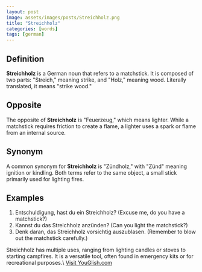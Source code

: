 ```yaml
---
layout: post
image: assets/images/posts/Streichholz.png
title: "Streichholz"
categories: [words]
tags: [german]
---
```


## Definition

**Streichholz** is a German noun that refers to a matchstick. It is composed of two parts: "Streich," meaning strike, and "Holz," meaning wood. Literally translated, it means "strike wood."

## Opposite

The opposite of **Streichholz** is "Feuerzeug," which means lighter. While a matchstick requires friction to create a flame, a lighter uses a spark or flame from an internal source.

## Synonym

A common synonym for **Streichholz** is "Zündholz," with "Zünd" meaning ignition or kindling. Both terms refer to the same object, a small stick primarily used for lighting fires.

## Examples

1. Entschuldigung, hast du ein Streichholz? (Excuse me, do you have a matchstick?)
2. Kannst du das Streichholz anzünden? (Can you light the matchstick?)
3. Denk daran, das Streichholz vorsichtig auszublasen. (Remember to blow out the matchstick carefully.)

Streichholz has multiple uses, ranging from lighting candles or stoves to starting campfires. It is a versatile tool, often found in emergency kits or for recreational purposes.\ <a id="yg-widget-0" class="youglish-widget" data-query="Streichholz" data-lang="german" data-components="8412" data-auto-start="0" data-bkg-color="theme_light" data-title="How%20to%20pronounce%20Streichholz%20in%20German"  rel="nofollow" href="https://youglish.com">Visit YouGlish.com</a><script async src="https://youglish.com/public/emb/widget.js" charset="utf-8"></script>